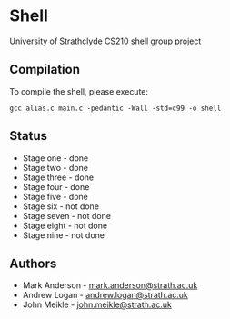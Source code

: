 Shell
=====

University of Strathclyde CS210 shell group project

## Compilation
To compile the shell, please execute:

```gcc alias.c main.c -pedantic -Wall -std=c99 -o shell```

## Status
* Stage one - done
* Stage two - done
* Stage three - done
* Stage four - done
* Stage five - done
* Stage six - not done
* Stage seven - not done
* Stage eight - not done
* Stage nine - not done

## Authors
* Mark Anderson - <mark.anderson@strath.ac.uk>
* Andrew Logan - <andrew.logan@strath.ac.uk>
* John Meikle - <john.meikle@strath.ac.uk>

